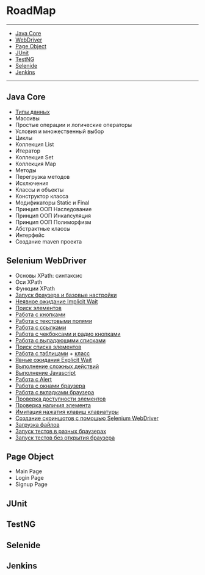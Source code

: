 # RoadMap
____
- [Java Core](https://github.com/Dev4Lex/Learn-Java-Selenium#java-core)
- [WebDriver](https://github.com/Dev4Lex/Learn-Java-Selenium#webdriver)
- [Page Object](https://github.com/Dev4Lex/Learn-Java-Selenium#page-object)
- [JUnit](https://github.com/Dev4Lex/Learn-Java-Selenium#junit)
- [TestNG](https://github.com/Dev4Lex/Learn-Java-Selenium#testng)
- [Selenide](https://github.com/Dev4Lex/Learn-Java-Selenium#selenide)
- [Jenkins](https://github.com/Dev4Lex/Learn-Java-Selenium#jenkins)

____
## Java Core

- [Типы данных](https://github.com/Dev4Lex/Learn-Java-Selenium/blob/main/JavaCore/src/DataTypes.java)
- Массивы 
- Простые операции и логические операторы 
- Условия и множественный выбор
- Циклы 
- Коллекция List 
- Итератор 
- Коллекция Set
- Коллекция Map 
- Методы 
- Перегрузка методов 
- Исключения 
- Классы и объекты
- Конструктор класса 
- Модификаторы Static и Final
- Принцип ООП Наследование
- Принцип ООП Инкапсуляция
- Принцип ООП Полиморфизм
- Абстрактные классы 
- Интерфейс
- Создание maven проекта

## Selenium WebDriver
- Основы XPath: синтаксис
- Оси XPath
- Функции XPath
- [Запуск браузера и базовые настройки](https://github.com/Dev4Lex/Learn-Java-Selenium/blob/main/SeleniumWebDriver/src/main/java/FirstSteps.java)
- [Неявное ожидание Implicit Wait](https://github.com/Dev4Lex/Learn-Java-Selenium/blob/main/SeleniumWebDriver/src/main/java/FirstSteps.java)
- [Поиск элементов](https://github.com/Dev4Lex/Learn-Java-Selenium/blob/main/SeleniumWebDriver/src/main/java/FindElement.java)
- [Работа с кнопками](https://github.com/Dev4Lex/Learn-Java-Selenium/blob/main/SeleniumWebDriver/src/main/java/Buttons.java)
- [Работа с текстовыми полями](https://github.com/Dev4Lex/Learn-Java-Selenium/blob/main/SeleniumWebDriver/src/main/java/TextFields.java)
- [Работа с ссылками](https://github.com/Dev4Lex/Learn-Java-Selenium/blob/main/SeleniumWebDriver/src/main/java/Links.java)
- [Работа с чекбоксами и радио кнопками](https://github.com/Dev4Lex/Learn-Java-Selenium/blob/main/SeleniumWebDriver/src/main/java/CheckboxRadiobutton.java)
- [Работа с выпадающими списками](https://github.com/Dev4Lex/Learn-Java-Selenium/blob/main/SeleniumWebDriver/src/main/java/DropDownList.java)
- [Поиск списка элементов](https://github.com/Dev4Lex/Learn-Java-Selenium/blob/main/SeleniumWebDriver/src/main/java/FindElements.java)
- [Работа с таблицами](https://github.com/Dev4Lex/Learn-Java-Selenium/blob/main/SeleniumWebDriver/src/main/java/Tables.java) + [класс](https://github.com/Dev4Lex/Learn-Java-Selenium/blob/main/SeleniumWebDriver/src/main/java/Table.java)
- [Явные ожидания Explicit Wait](https://github.com/Dev4Lex/Learn-Java-Selenium/blob/main/SeleniumWebDriver/src/main/java/ExplicitWait.java)
- [Выполнение сложных действий](https://github.com/Dev4Lex/Learn-Java-Selenium/blob/main/SeleniumWebDriver/src/main/java/ComplexActions.java)
- [Выполнение Javascript](https://github.com/Dev4Lex/Learn-Java-Selenium/blob/main/SeleniumWebDriver/src/main/java/JavaScript.java)
- [Работа с Alert](https://github.com/Dev4Lex/Learn-Java-Selenium/blob/main/SeleniumWebDriver/src/main/java/Alert.java)
- [Работа с окнами браузера](https://github.com/Dev4Lex/Learn-Java-Selenium/blob/main/SeleniumWebDriver/src/main/java/BrowserWindow.java)
- [Работа с вкладками браузера](https://github.com/Dev4Lex/Learn-Java-Selenium/blob/main/SeleniumWebDriver/src/main/java/BrowserTabs.java)
- [Проверка доступности элементов](https://github.com/Dev4Lex/Learn-Java-Selenium/blob/main/SeleniumWebDriver/src/main/java/AvailabilityOfElements.java)
- [Проверка наличия элемента](https://github.com/Dev4Lex/Learn-Java-Selenium/blob/main/SeleniumWebDriver/src/main/java/ExistenceOfElements.java)
- [Имитация нажатия клавиш клавиатуры](https://github.com/Dev4Lex/Learn-Java-Selenium/blob/main/SeleniumWebDriver/src/main/java/SendKeys.java)
- [Создание скриншотов с помощью Selenium WebDriver](https://github.com/Dev4Lex/Learn-Java-Selenium/blob/main/SeleniumWebDriver/src/main/java/TakeScreenshot.java)
- [Загрузка файлов](https://github.com/Dev4Lex/Learn-Java-Selenium/blob/main/SeleniumWebDriver/src/main/java/FileDownload.java)
- [Запуск тестов в разных браузерах](https://github.com/Dev4Lex/Learn-Java-Selenium/blob/main/SeleniumWebDriver/src/main/java/SomeBrowsers.java)
- [Запуск тестов без открытия браузера](https://github.com/Dev4Lex/Learn-Java-Selenium/blob/main/SeleniumWebDriver/src/main/java/RunTestsWithoutBrowser.java)


## Page Object

- Main Page
- Login Page
- Signup Page


## JUnit
## TestNG
## Selenide
## Jenkins
